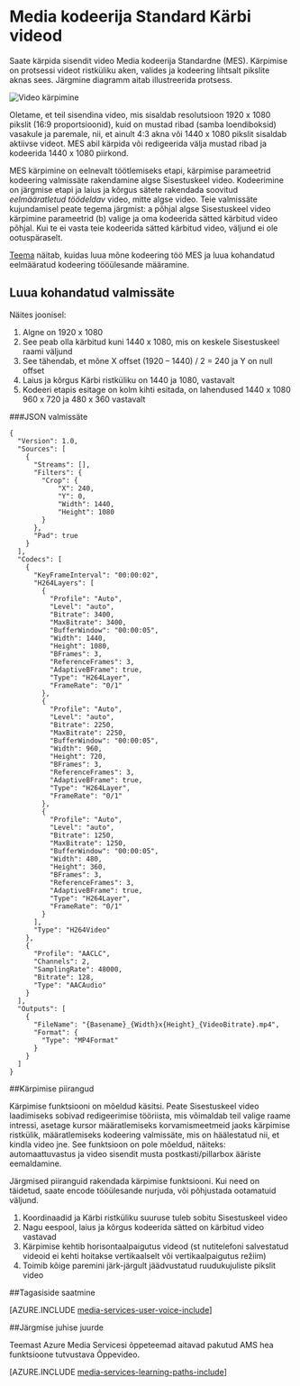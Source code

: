 <properties
    pageTitle="Video kärpimine | Microsoft Azure'i"
    description="Selles artiklis kirjeldatakse kärpimine Media kodeerija Standard videod."
    services="media-services"
    documentationCenter=""
    authors="anilmur"
    manager="erikre"
    editor=""/>

<tags
    ms.service="media-services"
    ms.workload="media"
    ms.tgt_pltfrm="na"
    ms.devlang="dotnet"
    ms.topic="article"
    ms.date="09/26/2016"  
    ms.author="anilmur;juliako;"/>

# <a name="crop-videos-with-media-encoder-standard"></a>Media kodeerija Standard Kärbi videod

Saate kärpida sisendit video Media kodeerija Standardne (MES). Kärpimise on protsessi videot ristküliku aken, valides ja kodeering lihtsalt pikslite aknas sees. Järgmine diagramm aitab illustreerida protsess.

![Video kärpimine](./media/media-services-crop-video/media-services-crop-video01.png)

Oletame, et teil sisendina video, mis sisaldab resolutsioon 1920 x 1080 pikslit (16:9 proportsioonid), kuid on mustad ribad (samba loendiboksid) vasakule ja paremale, nii, et ainult 4:3 akna või 1440 x 1080 pikslit sisaldab aktiivse videot. MES abil kärpida või redigeerida välja mustad ribad ja kodeerida 1440 x 1080 piirkond.

MES kärpimine on eelnevalt töötlemiseks etapi, kärpimise parameetrid kodeering valmissäte rakendamine algse Sisestuskeel video. Kodeerimine on järgmise etapi ja laius ja kõrgus sätete rakendada soovitud *eelmääratletud töödeldav* video, mitte algse video. Teie valmissäte kujundamisel peate tegema järgmist: a põhjal algse Sisestuskeel video kärpimine parameetrid (b) valige ja oma kodeerida sätted kärbitud video põhjal. Kui te ei vasta teie kodeerida sätted kärbitud video, väljund ei ole ootuspäraselt.

[Teema](media-services-advanced-encoding-with-mes.md#encoding_with_dotnet) näitab, kuidas luua mõne kodeering töö MES ja luua kohandatud eelmääratud kodeering tööülesande määramine. 

## <a name="creating-a-custom-preset"></a>Luua kohandatud valmissäte

Näites joonisel:

1. Algne on 1920 x 1080
1. See peab olla kärbitud kuni 1440 x 1080, mis on keskele Sisestuskeel raami väljund
1. See tähendab, et mõne X offset (1920 – 1440) / 2 = 240 ja Y on null offset
1. Laius ja kõrgus Kärbi ristküliku on 1440 ja 1080, vastavalt
1. Kodeeri etapis esitage on kolm kihti esitada, on lahendused 1440 x 1080 960 x 720 ja 480 x 360 vastavalt

###<a name="json-preset"></a>JSON valmissäte


    {
      "Version": 1.0,
      "Sources": [
        {
          "Streams": [],
          "Filters": {
            "Crop": {
                "X": 240,
                "Y": 0,
                "Width": 1440,
                "Height": 1080
            }
          },
          "Pad": true
        }
      ],
      "Codecs": [
        {
          "KeyFrameInterval": "00:00:02",
          "H264Layers": [
            {
              "Profile": "Auto",
              "Level": "auto",
              "Bitrate": 3400,
              "MaxBitrate": 3400,
              "BufferWindow": "00:00:05",
              "Width": 1440,
              "Height": 1080,
              "BFrames": 3,
              "ReferenceFrames": 3,
              "AdaptiveBFrame": true,
              "Type": "H264Layer",
              "FrameRate": "0/1"
            },
            {
              "Profile": "Auto",
              "Level": "auto",
              "Bitrate": 2250,
              "MaxBitrate": 2250,
              "BufferWindow": "00:00:05",
              "Width": 960,
              "Height": 720,
              "BFrames": 3,
              "ReferenceFrames": 3,
              "AdaptiveBFrame": true,
              "Type": "H264Layer",
              "FrameRate": "0/1"
            },
            {
              "Profile": "Auto",
              "Level": "auto",
              "Bitrate": 1250,
              "MaxBitrate": 1250,
              "BufferWindow": "00:00:05",
              "Width": 480,
              "Height": 360,
              "BFrames": 3,
              "ReferenceFrames": 3,
              "AdaptiveBFrame": true,
              "Type": "H264Layer",
              "FrameRate": "0/1"
            }
          ],
          "Type": "H264Video"
        },
        {
          "Profile": "AACLC",
          "Channels": 2,
          "SamplingRate": 48000,
          "Bitrate": 128,
          "Type": "AACAudio"
        }
      ],
      "Outputs": [
        {
          "FileName": "{Basename}_{Width}x{Height}_{VideoBitrate}.mp4",
          "Format": {
            "Type": "MP4Format"
          }
        }
      ]
    }


##<a name="restrictions-on-cropping"></a>Kärpimise piirangud

Kärpimise funktsiooni on mõeldud käsitsi. Peate Sisestuskeel video laadimiseks sobivad redigeerimise tööriista, mis võimaldab teil valige raame intressi, asetage kursor määratlemiseks korvamismeetmeid jaoks kärpimise ristkülik, määratlemiseks kodeering valmissäte, mis on häälestatud nii, et kindla video jne. See funktsioon on pole mõeldud, näiteks: automaattuvastus ja video sisendit musta postkasti/pillarbox ääriste eemaldamine.

Järgmised piiranguid rakendada kärpimise funktsiooni. Kui need on täidetud, saate encode tööülesande nurjuda, või põhjustada ootamatuid väljund.

1. Koordinaadid ja Kärbi ristküliku suuruse tuleb sobitu Sisestuskeel video
1. Nagu eespool, laius ja kõrgus kodeerida sätted on kärbitud video vastavad
1. Kärpimise kehtib horisontaalpaigutus videod (st nutitelefoni salvestatud videoid ei kehti hoitakse vertikaalselt või vertikaalpaigutus režiim)
1. Toimib kõige paremini järk-järgult jäädvustatud ruudukujuliste pikslit video

##<a name="provide-feedback"></a>Tagasiside saatmine

[AZURE.INCLUDE [media-services-user-voice-include](../../includes/media-services-user-voice-include.md)]

##<a name="next-step"></a>Järgmise juhise juurde
 
Teemast Azure Media Servicesi õppeteemad aitavad pakutud AMS hea funktsioone tutvustava Õppevideo.  

[AZURE.INCLUDE [media-services-learning-paths-include](../../includes/media-services-learning-paths-include.md)]
